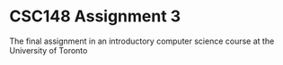 # CSC148 Assignment 3
The final assignment in an introductory computer science course at the University of Toronto
